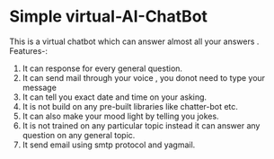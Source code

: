 #  Simple virtual-AI-ChatBot

This is a virtual chatbot which can answer almost all your answers .
Features-:
1. It can response for every general question.
2. It can send mail through your voice , you donot need to type your message
3. It can tell you exact date and time on your asking.
4. It is not build on any pre-built libraries like chatter-bot etc.
5. It can also make your mood light by telling you jokes.
6. It is not trained on any particular topic instead it can answer any question on any general topic.
7. It send email using smtp protocol and yagmail.
